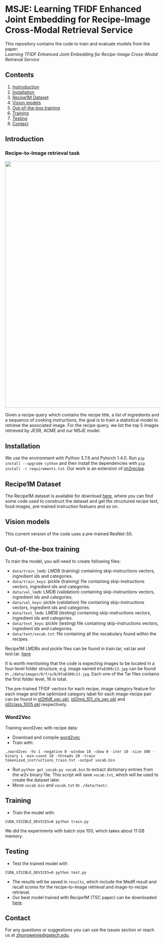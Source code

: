 # MSJE: Learning TFIDF Enhanced Joint Embedding for Recipe-Image Cross-Modal Retrieval Service

This repository contains the code to train and evaluate models from the paper:  
_Learning TFIDF Enhanced Joint Embedding for Recipe-Image Cross-Modal Retrieval Service_

[//]: # ( If you find this code useful, please consider citing:)


 

## Contents
1. [Instroduction](#introduction)
1. [Installation](#installation)
2. [Recipe1M Dataset](#recipe1m-dataset)
3. [Vision models](#vision-models)
4. [Out-of-the-box training](#out-of-the-box-training)
5. [Training](#training)
6. [Testing](#testing)
7. [Contact](#contact)

## Introduction

### Recipe-to-Image retrieval task

<p align="center">
    <img src="assets/retrieval_exp.png" width="800"/>
</p>

Given a recipe query which contains the recipe title, a list of ingredients and a sequence of cooking instructions, the goal is to train a statistical model to retrieve the associated image. For the recipe query, we list the top 5 images retrieved by JESR, ACME and our MSJE model.

## Installation

We use the environment with Python 3.7.6 and Pytorch 1.4.0. Run ```pip install --upgrade cython``` and then install the dependencies with ```pip install -r requirements.txt```. Our work is an extension of [im2recipe](https://github.com/torralba-lab/im2recipe-Pytorch).

## Recipe1M Dataset

The Recipe1M dataset is available for download [here](http://im2recipe.csail.mit.edu/dataset/download), where you can find some code used to construct the dataset and get the structured recipe text, food images, pre-trained instruction featuers and so on. 

## Vision models

This current version of the code uses a pre-trained ResNet-50.

## Out-of-the-box training

To train the model, you will need to create following files:
* `data/train_lmdb`: LMDB (training) containing skip-instructions vectors, ingredient ids and categories.
* `data/train_keys`: pickle (training) file containing skip-instructions vectors, ingredient ids and categories.
* `data/val_lmdb`: LMDB (validation) containing skip-instructions vectors, ingredient ids and categories.
* `data/val_keys`: pickle (validation) file containing skip-instructions vectors, ingredient ids and categories.
* `data/test_lmdb`: LMDB (testing) containing skip-instructions vectors, ingredient ids and categories.
* `data/test_keys`: pickle (testing) file containing skip-instructions vectors, ingredient ids and categories.
* `data/text/vocab.txt`: file containing all the vocabulary found within the recipes.

Recipe1M LMDBs and pickle files can be found in train.tar, val.tar and test.tar. [here](http://im2recipe.csail.mit.edu/dataset/download)

It is worth mentioning that the code is expecting images to be located in a four-level folder structure, e.g. image named `0fa8309c13.jpg` can be found in `./data/images/0/f/a/8/0fa8309c13.jpg`. Each one of the Tar files contains the first folder level, 16 in total. 

The pre-trained TFIDF vectors for each recipe, image category feature for each image and the optimized category label for each image-recipe pair can be found in [id2tfidf_vec.pkl](https://drive.google.com/file/d/1TF6iuUDHqfqIT-LT5WQ-zX98mNyTzuOS/view?usp=sharing), [id2img_101_cls_vec.pkl](https://drive.google.com/file/d/1RGkl7ghjoX25hhgq2837Ou5iQWboiPbi/view?usp=sharing) and [id2class_1005.pkl](https://drive.google.com/file/d/1J75v63kgMTNGl9UKldq9kGQhSMRom1NX/view?usp=sharing) respectively.
### Word2Vec

Training word2vec with recipe data:

- Download and compile [word2vec](https://storage.googleapis.com/google-code-archive-source/v2/code.google.com/word2vec/source-archive.zip)
- Train with:

```
./word2vec -hs 1 -negative 0 -window 10 -cbow 0 -iter 10 -size 300 -binary 1 -min-count 10 -threads 20 -train tokenized_instructions_train.txt -output vocab.bin
```

- Run ```python get_vocab.py vocab.bin``` to extract dictionary entries from the w2v binary file. This script will save ```vocab.txt```, which will be used to create the dataset later.
- Move ```vocab.bin``` and ```vocab.txt``` to ```./data/text/```.



## Training

- Train the model with: 
```
CUDA_VISIBLE_DEVICES=0 python train.py 
```
We did the experiments with batch size 100, which takes about 11 GB memory.



## Testing
- Test the trained model with
```
CUDA_VISIBLE_DEVICES=0 python test.py
```
- The results will be saved in ```results```, which include the MedR result and recall scores for the recipe-to-image retrieval and image-to-recipe retrieval.
- Our best model trained with Recipe1M (TSC paper) can be downloaded [here](https://drive.google.com/drive/folders/1q4MpqSXr_ZCy2QiBn1XV-B6fFlQFjwSV?usp=sharing).


## Contact

For any questions or suggestions you can use the issues section or reach us at zhongweixie@gatech.edu.
